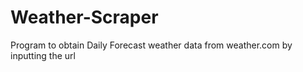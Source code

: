 # Weather-Scraper
Program to obtain Daily Forecast weather data from weather.com by inputting the url 
